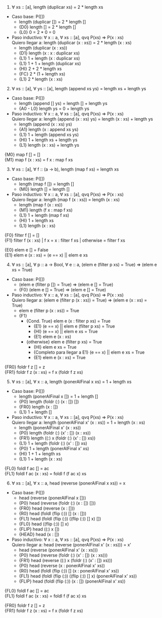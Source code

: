 1. $\forall$ xs :: [a], length (duplicar xs) = 2 * length xs
- Caso base: P([])
    - length (duplicar []) = 2 * length []
    - {D0} length [] = 2 * length []
    - {L0} 0 = 2 * 0 = 0
- Paso inductivo: $\forall$ x :: a, $\forall$ xs :: [a], qvq P(xs) => P(x : xs)\
Quiero llegar a: length (duplicar (x : xs)) = 2 * length (x : xs)
    - length (duplicar (x : xs)) 
    - {D1} length (x : x : duplicar xs)
    - {L1} 1 + length (x : duplicar xs)
    - {L1} 1 + 1 + length (duplicar xs)
    - {HI} 2 + 2 * length xs
    - {FC} 2 * (1 + length xs) 
    - {L1} 2 * length (x : xs)

2. $\forall$ xs :: [a], $\forall$ ys :: [a], length (append xs ys) = length xs + length ys
- Caso base: P([])
    - length (append [] ys) = length [] + length ys
    - {A0 - L0} length ys = 0 + length ys
- Paso inductivo: $\forall$ x :: a, $\forall$ xs :: [a], qvq P(xs) => P(x : xs)\
Quiero llegar a: length (append (x : xs) ys) = length (x : xs) + length ys
    - length (append (x : xs) ys)
    - {A1} length (x : append xs ys)
    - {L1} 1 + length (append xs ys)
    - {HI} 1 + length xs + length ys
    - {L1} length (x : xs) + length ys

{M0} map f [] = [] \
{M1} map f (x : xs) = f x : map f xs

3. $\forall$ xs :: [a], $\forall$ f :: (a -> b), length (map f xs) = length xs
- Caso base: P([]) 
    - length (map f []) = length []
    - {M0} length [] = length []
- Paso inductivo: $\forall$ x :: a, $\forall$ xs :: [a], qvq P(xs) => P(x : xs)\
Quiero llegar a: length (map f (x : xs)) = length (x : xs)
    - length (map f (x : xs))
    - {M1} length (f x : map f xs)
    - {L1} 1 + length (map f xs)
    - {HI} 1 + length xs
    - {L1} length (x : xs)

{F0} filter f []    = [] \
{F1} filter f (x : xs)  | f x       = x : filter f xs
                        | otherwise =     filter f xs

{E0} elem e [] = False \
{E1} elem e (x : xs) = (e == x) || elem e xs

4. $\forall$ xs :: [a], $\forall$ p :: a -> Bool, $\forall$ e :: a, (elem e (filter p xs) = True) $\Rightarrow$ (elem e xs = True)
- Caso base: P([])
    - (elem e (filter p []) = True) $\Rightarrow$ (elem e [] = True)
    - {F0} (elem e [] = True) $\Rightarrow$ (elem e [] = True)
- Paso inductivo: $\forall$ x :: a, $\forall$ xs :: [a], qvq P(xs) => P(x : xs)\
Quiero llegar a: (elem e (filter p (x : xs)) = True) $\Rightarrow$ (elem e (x : xs) = True)
    - elem e (filter p (x : xs)) = True
    - {F1}
        - {Cond. True} elem e (x : filter p xs) = True
            - {E1} (e == x) || elem e (filter p xs) = True
            - {HI} (e == x) || elem e xs = True
            - {E1} elem e (x : xs)
        - {otherwise} elem e (filter p xs) = True
            - {HI} elem e xs = True
            - {Completo para llegar a E1} (e == x) || elem e xs = True
            - {E1} elem e (x : xs) = True

{FR0} foldr f z [] = z \
{FR1} foldr f z (x : xs) = f x (foldr f z xs)

5. $\forall$ xs :: [a], $\forall$ x :: a, length (ponerAlFinal x xs) = 1 + length xs
- Caso base: P([])
    - length (ponerAlFinal x []) = 1 + length []
    - {P0} length (foldr (:) (x : []) [])
    - {FR0} length (x : [])
    - {L1} 1 + length []
- Paso inductivo: $\forall$ x :: a, $\forall$ xs :: [a], qvq P(xs) => P(x : xs)\
Quiero llegar a: length (ponerAlFinal x' (x : xs)) = 1 + length (x : xs)
    - length (ponerAlFinal x' (x : xs))
    - {P0} length (foldr (:) (x' : []) (x : xs))
    - {FR1} length ((:) x (foldr (:) (x' : []) xs))
    - {L1} 1 + length (foldr (:) (x' : []) xs)
    - {P0} 1 + length (ponerAlFinal x' xs)
    - {HI} 1 + 1 + length xs
    - {L1} 1 + length (x : xs)

{FL0} foldl f ac [] = ac \
{FL1} foldl f ac (x : xs) = foldl f (f ac x) xs

6. $\forall$ xs :: [a], $\forall$ x :: a, head (reverse (ponerAlFinal x xs)) = x
- Caso base: P([])
    - head (reverse (ponerAlFinal x []))
    - {P0} head (reverse (foldr (:) (x : []) []))
    - {FR0} head (reverse (x : []))
    - {R0} head (foldl (flip (:)) [] (x : []))
    - {FL1} head (foldl (flip (:)) ((flip (:)) [] x) [])
    - {FL0} head ((flip (:)) [] x)
    - {FLIP} head ((:) x [])
    - {HEAD} head (x : [])
- Paso inductivo: $\forall$ x :: a, $\forall$ xs :: [a], qvq P(xs) => P(x : xs) \
Quiero llegar a: head (reverse (ponerAlFinal x' (x : xs))) = x'
    - head (reverse (ponerAlFinal x' (x : xs)))
    - {P0} head (reverse (foldr (:) (x' : []) (x : xs)))
    - {FR1} head (reverse ((:) x (foldr (:) (x' : []) xs)))
    - {P0} head (reverse (x : ponerAlFinal x' xs))
    - {R0} head (foldl (flip (:)) [] (x : ponerAlFinal x' xs))
    - {FL1} head (foldl (flip (:)) ((flip (:)) [] x) (ponerAlFinal x' xs))
    - {FLIP} head (foldl (flip (:)) (x : []) (ponerAlFinal x' xs))

{FL0} foldl f ac [] = ac \
{FL1} foldl f ac (x : xs) = foldl f (f ac x) xs

{FR0} foldr f z [] = z \
{FR1} foldr f z (x : xs) = f x (foldr f z xs)
